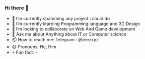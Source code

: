 ### Hi there 👋

- 🔭 I’m currently spamming any project i could do
- 🌱 I’m currently learning Programming language and 3D Design
- 👯 I’m looking to collaborate on Web And Game development
- 💬 Ask me about Anything about IT or Computer science
- 📫 How to reach me: Telegram : @reezxyz
- 😄 Pronouns: He, Him
- ⚡ Fun fact: -
